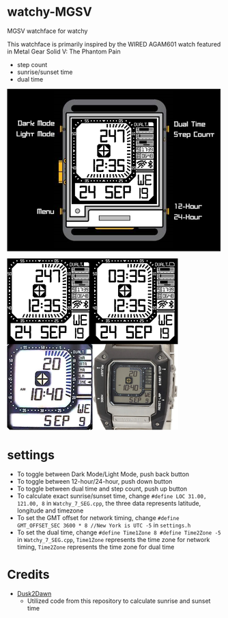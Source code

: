 # watchy-MGSV

MGSV watchface for watchy

This watchface is primarily inspired by the WIRED AGAM601 watch featured in Metal Gear Solid V: The Phantom Pain

* step count
* sunrise/sunset time
* dual time

![picture](/assets/pic.png)

![picture](./assets/pic5.png)

# settings

* To toggle between Dark Mode/Light Mode, push back button
* To toggle between 12-hour/24-hour, push down button
* To toggle between dual time and step count, push up button
* To calculate exact sunrise/sunset time, change `#define LOC 31.00, 121.00, 8` in `Watchy_7_SEG.cpp`, the three data represents latitude, longitude and timezone
* To set the GMT offset for network timing, change `#define GMT_OFFSET_SEC 3600 * 8 //New York is UTC -5` in `settings.h`
* To set the dual time, change `#define Time1Zone 8 #define Time2Zone -5` in `Watchy_7_SEG.cpp`, `Time1Zone` represents the time zone for network timing, `Time2Zone` represents the time zone for dual time

# Credits

* [Dusk2Dawn](https://github.com/dmkishi/Dusk2Dawn)
  * Utilized code from this repository to calculate sunrise and sunset time
